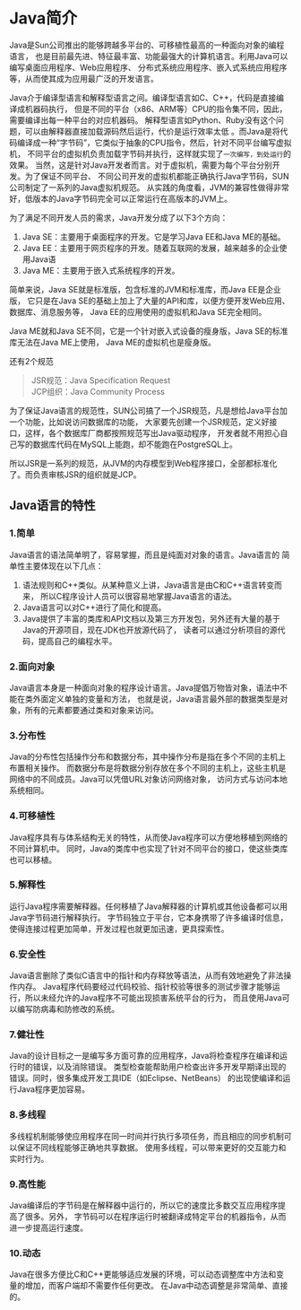 # Java简介

Java是Sun公司推出的能够跨越多平台的、可移植性最高的一种面向对象的编程语言，
也是目前最先进、特征最丰富、功能最强大的计算机语言。利用Java可以编写桌面应用程序、Web应用程序、
分布式系统应用程序、嵌入式系统应用程序等，从而使其成为应用最广泛的开发语言。

Java介于编译型语言和解释型语言之间。编译型语言如C、C++，代码是直接编译成机器码执行，
但是不同的平台（x86、ARM等）CPU的指令集不同，因此，需要编译出每一种平台的对应机器码。
解释型语言如Python、Ruby没有这个问题，可以由解释器直接加载源码然后运行，代价是运行效率太低
。而Java是将代码编译成一种“字节码”，它类似于抽象的CPU指令，然后，针对不同平台编写虚拟机，
不同平台的虚拟机负责加载字节码并执行，这样就实现了`一次编写，到处运行`的效果。
当然，这是针对Java开发者而言。对于虚拟机，需要为每个平台分别开发。为了保证不同平台、
不同公司开发的虚拟机都能正确执行Java字节码，SUN公司制定了一系列的Java虚拟机规范。
从实践的角度看，JVM的兼容性做得非常好，低版本的Java字节码完全可以正常运行在高版本的JVM上。

为了满足不同开发人员的需求，Java开发分成了以下3个方向：

1. Java SE：主要用于桌面程序的开发。它是学习Java EE和Java ME的基础。
2. Java EE：主要用于网页程序的开发。随着互联网的发展，越来越多的企业使用Java语
3. Java ME：主要用于嵌入式系统程序的开发。

简单来说，Java SE就是标准版，包含标准的JVM和标准库，而Java EE是企业版，
它只是在Java SE的基础上加上了大量的API和库，以便方便开发Web应用、数据库、消息服务等，
Java EE的应用使用的虚拟机和Java SE完全相同。

Java ME就和Java SE不同，它是一个针对嵌入式设备的瘦身版，Java SE的标准库无法在Java ME上使用，
Java ME的虚拟机也是瘦身版。

还有2个规范

> JSR规范：Java Specification Request\
> JCP组织：Java Community Process

为了保证Java语言的规范性，SUN公司搞了一个JSR规范，凡是想给Java平台加一个功能，比如说访问数据库的功能，
大家要先创建一个JSR规范，定义好接口，这样，各个数据库厂商都按照规范写出Java驱动程序，
开发者就不用担心自己写的数据库代码在MySQL上能跑，却不能跑在PostgreSQL上。

所以JSR是一系列的规范，从JVM的内存模型到Web程序接口，全部都标准化了。而负责审核JSR的组织就是JCP。

## Java语言的特性

### 1.简单
Java语言的语法简单明了，容易掌握，而且是纯面对对象的语言。Java语言的 简单性主要体现在以下几点：
1. 语法规则和C++类似。从某种意义上讲，Java语言是由C和C++语言转变而来，
   所以C程序设计人员可以很容易地掌握Java语言的语法。
1. Java语言可以对C++进行了简化和提高。
1. Java提供了丰富的类库和API文档以及第三方开发包，另外还有大量的基于Java的开源项目，现在JDK也开放源代码了，
   读者可以通过分析项目的源代码，提高自己的编程水平。

### 2.面向对象
Java语言本身是一种面向对象的程序设计语言。Java提倡万物皆对象，语法中不能在类外面定义单独的变量和方法，
也就是说，Java语言最外部的数据类型是对象，所有的元素都要通过类和对象来访问。

### 3.分布性
Java的分布性包括操作分布和数据分布，其中操作分布是指在多个不同的主机上布置相关操作。
而数据分布是将数据分别存放在多个不同的主机上，这些主机是网络中的不同成员。Java可以凭借URL对象访问网络对象，
访问方式与访问本地系统相同。

### 4.可移植性

Java程序具有与体系结构无关的特性，从而使Java程序可以方便地移植到网络的不同计算机中。
同时，Java的类库中也实现了针对不同平台的接口，使这些类库也可以移植。

### 5.解释性
运行Java程序需要解释器。任何移植了Java解释器的计算机或其他设备都可以用Java字节码进行解释执行。
字节码独立于平台，它本身携带了许多编译时信息，使得连接过程更加简单，开发过程也就更加迅速，更具探索性。

### 6.安全性
Java语言删除了类似C语言中的指针和内存释放等语法，从而有效地避免了非法操作内存。
Java程序代码要经过代码校验、指针校验等很多的测试步骤才能够运行，所以未经允许的Java程序不可能出现损害系统平台的行为，
而且使用Java可以编写防病毒和防修改的系统。

### 7.健壮性
Java的设计目标之一是编写多方面可靠的应用程序，Java将检查程序在编译和运行时的错误，以及消除错误。
类型检查能帮助用户检查出许多开发早期译出现的错误。同时，很多集成开发工具IDE（如Eclipse、NetBeans）
的出现使编译和运行Java程序更加容易。

### 8.多线程
多线程机制能够使应用程序在同一时间并行执行多项任务，而且相应的同步机制可以保证不同线程能够正确地共享数据。
使用多线程，可以带来更好的交互能力和实时行为。

### 9.高性能
Java编译后的字节码是在解释器中运行的，所以它的速度比多数交互应用程序提高了很多。另外，
字节码可以在程序运行时被翻译成特定平台的机器指令，从而进一步提高运行速度。

### 10.动态
Java在很多方便比C和C++更能够适应发展的环境，可以动态调整库中方法和变量的增加，而客户端却不需要作任何更改。
在Java中动态调整是非常简单、直接的。
